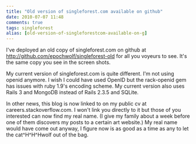```yaml
---
title: "Old version of singleforest.com available on github"
date: 2010-07-07 11:48
comments: true
tags: singleforest
alias: [old-version-of-singleforestcom-available-on-g]
---
```

I've deployed an old copy of singleforest.com on github at <http://github.com/epochwolf/singleforest-old> for all you voyeurs to see. It's the same copy you see in the screen shots. 

My current version of singleforest.com is quite different. I'm not using openid anymore. I wish I could have used OpenID but the rack-openid gem has issues with ruby 1.9's encoding scheme. My current version also uses Rails 3 and MongoDB instead of Rails 2.3.5 and SQLite. 

In other news, this blog is now linked to on my public cv at careers.stackoverflow.com. I won't link you directly to it but those of you interested can now find my real name.  (I give my family about a week before one of them discovers my posts to a certain art website.) My real name would have come out anyway, I figure now is as good as a time as any to let the cat^H^H^Hwolf out of the bag.
